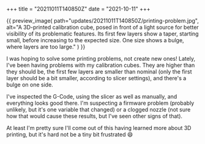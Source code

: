 +++
title = "20211011T140850Z"
date  = "2021-10-11"
+++

{{
    preview_image(
        path="updates/20211011T140850Z/printing-problem.jpg",
        alt="A 3D-printed calibration cube, posed in front of a light source for better visibility of its problematic features. Its first few layers show a taper, starting small, before increasing to the expected size. One size shows a bulge, where layers are too large."
    )
}}

I was hoping to solve some printing problems, not create new ones! Lately, I've been having problems with my calibration cubes. They are higher than they should be, the first few layers are smaller than nominal (only the first layer should be a bit smaller, according to slicer settings), and there's a bulge on one side.

I've inspected the G-Code, using the slicer as well as manually, and everything looks good there. I'm suspecting a firmware problem (probably unlikely, but it's one variable that changed) or a clogged nozzle (not sure how that would cause these results, but I've seen other signs of that).

At least I'm pretty sure I'll come out of this having learned more about 3D printing, but it's hard not be a tiny bit frustrated 😄
